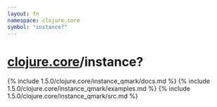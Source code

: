 ```yaml
---
layout: fn
namespace: clojure.core
symbol: "instance?"
---
```


# [clojure.core](../)/instance?

{% include 1.5.0/clojure.core/instance_qmark/docs.md %}
{% include 1.5.0/clojure.core/instance_qmark/examples.md %}
{% include 1.5.0/clojure.core/instance_qmark/src.md %}

